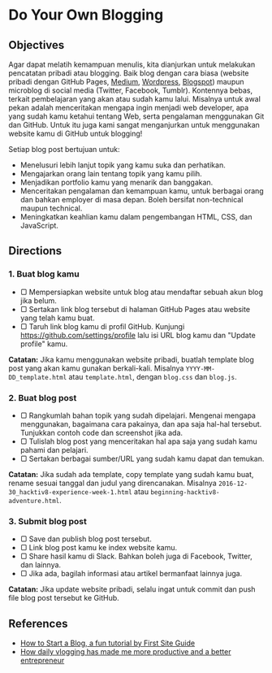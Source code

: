 # Do Your Own Blogging

## Objectives

Agar dapat melatih kemampuan menulis, kita dianjurkan untuk melakukan pencatatan pribadi atau blogging. Baik blog dengan cara biasa (website pribadi dengan GitHub Pages, [Medium](https://medium.com), [Wordpress](https://wordpress.com), [Blogspot](http://blogspot.com)) maupun microblog di social media (Twitter, Facebook, Tumblr). Kontennya bebas, terkait pembelajaran yang akan atau sudah kamu lalui. Misalnya untuk awal pekan adalah menceritakan mengapa ingin menjadi web developer, apa yang sudah kamu ketahui tentang Web, serta pengalaman menggunakan Git dan GitHub. Untuk itu juga kami sangat menganjurkan untuk menggunakan website kamu di GitHub untuk blogging!

Setiap blog post bertujuan untuk:

- Menelusuri lebih lanjut topik yang kamu suka dan perhatikan.
- Mengajarkan orang lain tentang topik yang kamu pilih.
- Menjadikan portfolio kamu yang menarik dan banggakan.
- Menceritakan pengalaman dan kemampuan kamu, untuk berbagai orang dan bahkan employer di masa depan. Boleh bersifat non-technical maupun technical.
- Meningkatkan keahlian kamu dalam pengembangan HTML, CSS, dan JavaScript.

## Directions

### 1. Buat blog kamu

- ▢ Mempersiapkan website untuk blog atau mendaftar sebuah akun blog jika belum.
- ▢ Sertakan link blog tersebut di halaman GitHub Pages atau website yang telah kamu buat.
- ▢ Taruh link blog kamu di profil GitHub. Kunjungi <https://github.com/settings/profile> lalu isi URL blog kamu dan "Update profile" kamu.

**Catatan:** Jika kamu menggunakan website pribadi, buatlah template blog post yang akan kamu gunakan berkali-kali. Misalnya `YYYY-MM-DD_template.html` atau `template.html`, dengan `blog.css` dan `blog.js`.

### 2. Buat blog post

- ▢ Rangkumlah bahan topik yang sudah dipelajari. Mengenai mengapa menggunakan, bagaimana cara pakainya, dan apa saja hal-hal tersebut. Tunjukkan contoh code dan screenshot jika ada.
- ▢ Tulislah blog post yang menceritakan hal apa saja yang sudah kamu pahami dan pelajari.
- ▢ Sertakan berbagai sumber/URL yang sudah kamu dapat dan temukan.

**Catatan:** Jika sudah ada template, copy template yang sudah kamu buat, rename sesuai tanggal dan judul yang direncanakan. Misalnya `2016-12-30_hacktiv8-experience-week-1.html` atau `beginning-hacktiv8-adventure.html`.

### 3. Submit blog post

- ▢ Save dan publish blog post tersebut.
- ▢ Link blog post kamu ke index website kamu.
- ▢ Share hasil kamu di Slack. Bahkan boleh juga di Facebook, Twitter, dan lainnya.
- ▢ Jika ada, bagilah informasi atau artikel bermanfaat lainnya juga.

**Catatan:** Jika update website pribadi, selalu ingat untuk commit dan push file blog post tersebut ke GitHub.

## References

- [How to Start a Blog, a fun tutorial by First Site Guide](http://firstsiteguide.com/start-blog)
- [How daily vlogging has made me more productive and a better entrepreneur](https://meda.io/blog/startup/2016/05/20/how-daily-vlogging-has-made-me-more-productive-and-a-better-entrepreneur.html)
